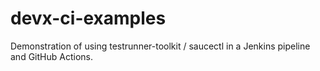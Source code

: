 # devx-ci-examples
Demonstration of using testrunner-toolkit / saucectl in a Jenkins pipeline and GitHub Actions.
